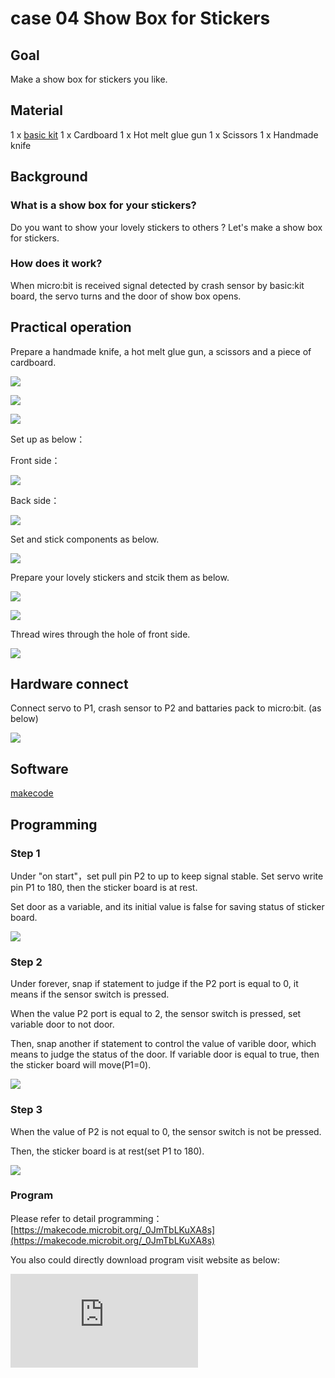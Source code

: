 # case 04 Show Box for Stickers

## Goal


 Make a show box for stickers you like.

## Material

1 x [basic kit](https://shop.elecfreaks.com/products/elecfreaks-micro-bit-beginner-basic-kit-without-micro-bit-board?_pos=1&_sid=b2a4954fa&_ss=r)
 1 x Cardboard
 1 x Hot melt glue gun
 1 x Scissors
 1 x Handmade knife



## Background

### What is a show box for your stickers?

 Do you want to show your lovely stickers to others ? Let's make a show box for stickers.


### How does it work?

 When micro:bit is received signal detected by crash sensor by basic:kit board, the servo turns and the door of show box opens.



## Practical operation

Prepare a handmade knife, a hot melt glue gun, a scissors and a piece of cardboard.

![](./images/PuJE7uj.jpg)

![](./images/OsrstYv.jpg)

![](./images/t6A0IwP.jpg)

Set up as below：

Front side：

![](./images/lNqGReU.jpg)

Back side：

![](./images/CFhFVSw.jpg)

Set and stick components as below.

![](./images/Ht61Ezt.jpg)

Prepare your lovely stickers and stcik them as below.

![](./images/x9URpgH.jpg)

![](./images/qWBA3jV.jpg)


Thread wires through the hole of front side.

![](./images/8qVyDfP.jpg)

## Hardware connect

  Connect servo to P1, crash sensor to P2 and battaries pack to micro:bit. (as below)

![](./images/ENM9JdP.jpg)






## Software


[makecode](https://makecode.microbit.org/#)





## Programming

### Step 1

Under "on start"，set pull pin P2 to up to keep signal stable. Set servo write pin P1 to 180, then the sticker board is at rest.

Set door as a variable, and its initial value is false for saving status of sticker board.

![](./images/OR3keAM.png)

### Step 2

Under forever, snap if statement to judge if the P2 port is equal to 0, it means if the sensor switch is pressed.

When the value P2 port is equal to 2, the sensor switch is pressed, set variable door to not door.

Then, snap another if statement to control the value of varible door, which means to judge the status of the door. If variable door is equal to true, then the sticker board will move(P1=0).

![](./images/LSq6eMr.png)

### Step 3

When the value of P2 is not equal to 0, the sensor switch is not be pressed.

Then, the sticker board is at rest(set P1 to 180).

![](./images/DDbGunP.png)




### Program

Please refer to detail programming：[https://makecode.microbit.org/_0JmTbLKuXA8s](https://makecode.microbit.org/_0JmTbLKuXA8s)

You also could directly download program visit website as below:

<div
    style={{
        position: 'relative',
        paddingBottom: '60%',
        overflow: 'hidden',
    }}
>
    <iframe
        src="https://makecode.microbit.org/_0JmTbLKuXA8s"
        frameborder="0"
        sandbox="allow-popups allow-forms allow-scripts allow-same-origin"
        style={{
            position: 'absolute',
            width: '100%',
            height: '100%',
        }}
    />
</div>

## Result

Press the crash module, your stickers begins to moving.

![](./images/ZqjLRFB.gif)

## Think

How to show more stickers to your friends？

## Questions



## More Information
